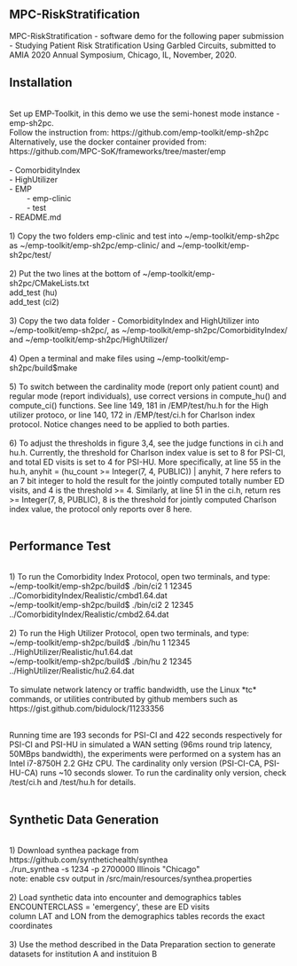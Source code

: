 ## MPC-RiskStratification
  MPC-RiskStratification - software demo for the following paper submission - Studying Patient Risk Stratification Using Garbled Circuits, submitted to AMIA 2020 Annual Symposium, Chicago, IL, November, 2020.
  <br/>
## Installation
  <br/>
  Set up EMP-Toolkit, in this demo we use the semi-honest mode instance - emp-sh2pc. 
  <br/>Follow the instruction from: https://github.com/emp-toolkit/emp-sh2pc
  <br/>Alternatively, use the docker container provided from: https://github.com/MPC-SoK/frameworks/tree/master/emp
  <br/><br/>
  - ComorbidityIndex <br/>
  - HighUtilizer <br/>
  - EMP <br/>
    &nbsp;&nbsp;&nbsp;&nbsp;&nbsp;&nbsp;&nbsp;&nbsp;- emp-clinic <br/>
    &nbsp;&nbsp;&nbsp;&nbsp;&nbsp;&nbsp;&nbsp;&nbsp;- test  <br/>
  - README.md <br/><br/>
  1) Copy the two folders emp-clinic and test into ~/emp-toolkit/emp-sh2pc as ~/emp-toolkit/emp-sh2pc/emp-clinic/ and ~/emp-toolkit/emp-sh2pc/test/
  <br/><br/>  
  2) Put the two lines at the bottom of ~/emp-toolkit/emp-sh2pc/CMakeLists.txt   <br/>
add_test (hu)  <br/>
add_test (ci2)  <br/><br/>
  3) Copy the two data folder - ComorbidityIndex and HighUtilizer into ~/emp-toolkit/emp-sh2pc/, as ~/emp-toolkit/emp-sh2pc/ComorbidityIndex/ and ~/emp-toolkit/emp-sh2pc/HighUtilizer/
  <br/><br/>  
  4) Open a terminal and make files using ~/emp-toolkit/emp-sh2pc/build$make
  <br/><br/>  
  5) To switch between the cardinality mode (report only patient count) and regular mode (report individuals), use correct versions in compute_hu() and compute_ci() functions. See line 149, 181 in /EMP/test/hu.h for the High utilizer protoco, or line 140, 172 in /EMP/test/ci.h for Charlson index protocol. Notice changes need to be applied to both parties.
  <br/><br/> 
  6) To adjust the thresholds in figure 3,4, see the judge functions in ci.h and hu.h. Currently, the threshold for Charlson index value is set to 8 for PSI-CI, and total ED visits is set to 4 for PSI-HU. More specifically, at line 55 in the hu.h, anyhit = (hu_count >= Integer(7, 4, PUBLIC)) | anyhit, 7 here refers to an 7 bit integer to hold the result for the jointly computed totally number ED visits, and 4 is the threshold >= 4. Similarly, at line 51 in the ci.h, return res >= Integer(7, 8, PUBLIC), 8 is the threshold for jointly computed Charlson index value, the protocol only reports over 8 here.
  <br/><br/> 
  
## Performance Test
  <br/>
  1) To run the Comorbidity Index Protocol, open two terminals, and type:
  <br/>
  ~/emp-toolkit/emp-sh2pc/build$ ./bin/ci2 1 12345 ../ComorbidityIndex/Realistic/cmbd1.64.dat
  <br/>
  ~/emp-toolkit/emp-sh2pc/build$ ./bin/ci2 2 12345 ../ComorbidityIndex/Realistic/cmbd2.64.dat
  <br/><br/>  
  2) To run the High Utilizer Protocol, open two terminals, and type:
  <br/>
  ~/emp-toolkit/emp-sh2pc/build$ ./bin/hu 1 12345 ../HighUtilizer/Realistic/hu1.64.dat
  <br/>
  ~/emp-toolkit/emp-sh2pc/build$ ./bin/hu 2 12345 ../HighUtilizer/Realistic/hu2.64.dat
  <br/><br/>  
  To simulate network latency or traffic bandwidth, use the Linux *tc* commands, or utilities contributed by github members such as https://gist.github.com/bidulock/11233356  <br/><br/>
  
  Running time are 193 seconds for PSI-CI and 422 seconds respectively for PSI-CI and PSI-HU in simulated a WAN setting (96ms round trip latency, 50MBps bandwidth), the experiments were performed on a system has an Intel i7-8750H 2.2 GHz CPU. The cardinality only version (PSI-CI-CA, PSI-HU-CA) runs ~10 seconds slower. To run the cardinality only version, check /test/ci.h and /test/hu.h for details.
    <br/><br/>  
    
  ## Synthetic Data Generation
  <br/>
  1) Download synthea package from https://github.com/synthetichealth/synthea
  <br/>
  ./run_synthea -s 1234 -p 2700000 Illinois "Chicago"
  <br/>
  note: enable csv output in /src/main/resources/synthea.properties
  <br/><br/>  
  2) Load synthetic data into encounter and demographics tables 
  <br/>
  ENCOUNTERCLASS = 'emergency', these are ED visits
  <br/>
  column LAT and LON from the demographics tables records the exact coordinates
  <br/><br/>  
  3) Use the method described in the Data Preparation section to generate datasets for institution A and instituion B
  
